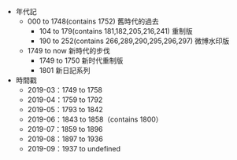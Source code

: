 - 年代記
  - 000 to 1748(contains 1752) 舊時代的過去
    - 104 to 179(contains 181,182,205,216,241) 重制版
    - 190 to 252(contains 266,289,290,295,296,297) 微博水印版
  - 1749 to now 新時代的步伐
    - 1749 to 1750 新时代重制版
    - 1801 新日記系列
- 時間戳
  - 2019-03：1749 to 1758
  - 2019-04：1759 to 1792
  - 2019-05：1793 to 1842
  - 2019-06：1843 to 1858（contains 1800）
  - 2019-07：1859 to 1896
  - 2019-08：1897 to 1936
  - 2019-09：1937 to undefined
